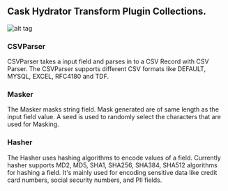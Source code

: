 ## Cask Hydrator Transform Plugin Collections.

![alt tag](https://github.com/nitinmotgi/hydrator-plugins/blob/master/hydrator-transforms-lib/resources/screenshot.png)

### CSVParser

CSVParser takes a input field and parses in to a CSV Record with CSV Parser. The CSVParser supports different CSV formats like DEFAULT, MYSQL, EXCEL, RFC4180 and TDF.

### Masker
The Masker masks string field. Mask generated are of same length as the input field value. A seed is used to randomly select the characters that are used for Masking. 

### Hasher
The Hasher uses hashing algorithms to encode values of a field. Currently hasher supports MD2, MD5, SHA1, SHA256, SHA384, SHA512 algorithms for hashing a field. It's mainly used for encoding sensitive data like credit card numbers, social security numbers, and PII fields.
